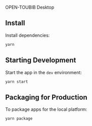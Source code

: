

<p>
 OPEN-TOUBIB Desktop
</p>


</div>

## Install

Install dependencies:

```bash
yarn
```

## Starting Development

Start the app in the `dev` environment:

```bash
yarn start
```

## Packaging for Production

To package apps for the local platform:

```bash
yarn package
```